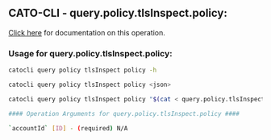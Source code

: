 
## CATO-CLI - query.policy.tlsInspect.policy:
[Click here](https://api.catonetworks.com/documentation/#query-query.policy.tlsInspect.policy) for documentation on this operation.

### Usage for query.policy.tlsInspect.policy:

```bash
catocli query policy tlsInspect policy -h

catocli query policy tlsInspect policy <json>

catocli query policy tlsInspect policy "$(cat < query.policy.tlsInspect.policy.json)"

#### Operation Arguments for query.policy.tlsInspect.policy ####

`accountId` [ID] - (required) N/A    
